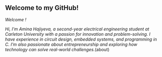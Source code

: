 ## Welcome to my GitHub!

*Welcome !*

*Hi, I’m Amina Hajiyeva, a second-year electrical engineering student at Carleton University with a passion for innovation and problem-solving. I have experience in circuit design, embedded systems, and programming in C. I’m also passionate about entrepreneurship and exploring how technology can solve real-world challenges.*(about)

<!-- this is a comment -->
<!-- 
## giraffes

!*Fun Fact - I love giraffes! *(https://pixnio.com/free-images/2018/06/14/2018-06-14-22-38-57.jpg)

## random photo
![random](Photo%on%2021-12-14%at%11.34%PM%#2.jpg)
 -->
